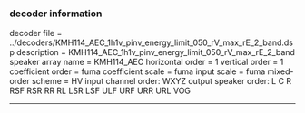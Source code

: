 
### decoder information 
decoder file = ../decoders/KMH114_AEC_1h1v_pinv_energy_limit_050_rV_max_rE_2_band.dsp
description = KMH114_AEC_1h1v_pinv_energy_limit_050_rV_max_rE_2_band
speaker array name = KMH114_AEC
horizontal order   = 1
vertical order     = 1
coefficient order  = fuma
coefficient scale  = fuma
input scale        = fuma
mixed-order scheme = HV
input channel order: WXYZ
output speaker order: L C R RSF RSR RR RL LSR LSF ULF URF URR URL VOG 

---

